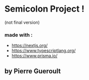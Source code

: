 # Semicolon Project !

(not final version)

### made with :

- https://nextjs.org/
- https://www.typescriptlang.org/
- https://www.prisma.io/

## by Pierre Gueroult

